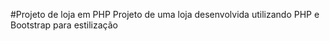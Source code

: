 #Projeto de loja em PHP
Projeto de uma loja desenvolvida utilizando PHP e Bootstrap para estilização
